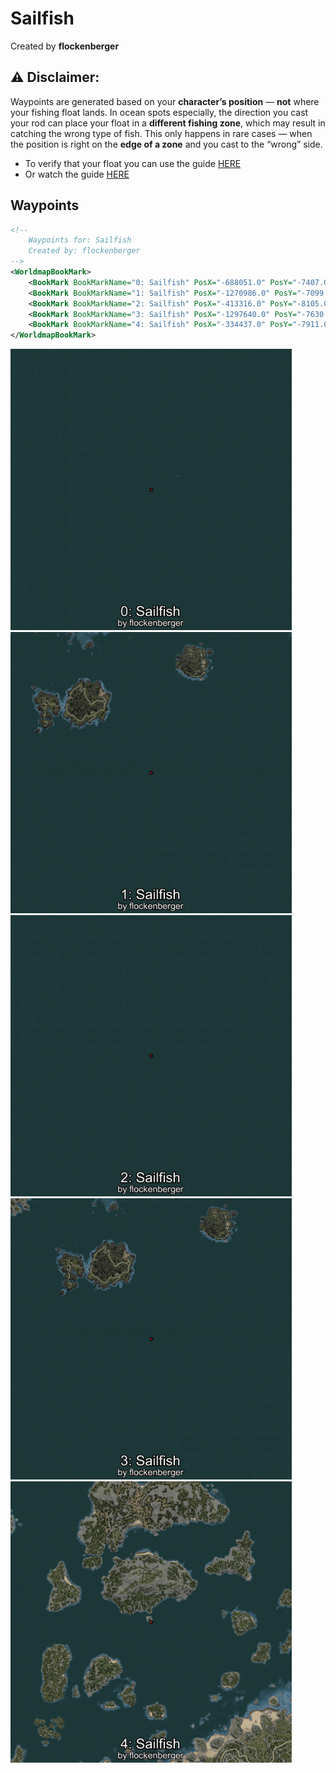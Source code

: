 # Sailfish
Created by **flockenberger**

## ⚠️ Disclaimer:
Waypoints are generated based on your __**character’s position**__ — __not__ where your fishing float lands.
In ocean spots especially, the direction you cast your rod can place your float in a **different fishing zone**, which may result in catching the wrong type of fish.
This only happens in rare cases — when the position is right on the **edge of a zone** and you cast to the “wrong” side.

- To verify that your float you can use the guide [HERE](https://flockenberger.github.io/bdo-fish-position/)
- Or watch the guide [HERE](https://youtu.be/t-VXcRoNojk)

## Waypoints
```xml
<!--
    Waypoints for: Sailfish
    Created by: flockenberger
-->
<WorldmapBookMark>
    <BookMark BookMarkName="0: Sailfish" PosX="-688051.0" PosY="-7407.0" PosZ="784899.0" />
    <BookMark BookMarkName="1: Sailfish" PosX="-1270986.0" PosY="-7099.0" PosZ="950440.0" />
    <BookMark BookMarkName="2: Sailfish" PosX="-413316.0" PosY="-8105.0" PosZ="953078.0" />
    <BookMark BookMarkName="3: Sailfish" PosX="-1297640.0" PosY="-7630.0" PosZ="945436.0" />
    <BookMark BookMarkName="4: Sailfish" PosX="-334437.0" PosY="-7911.0" PosZ="269833.0" />
</WorldmapBookMark>
```

<img src="./Sailfish_0_Preview.webp" width="450"/> <img src="./Sailfish_1_Preview.webp" width="450"/> <img src="./Sailfish_2_Preview.webp" width="450"/> <img src="./Sailfish_3_Preview.webp" width="450"/> <img src="./Sailfish_4_Preview.webp" width="450"/> 